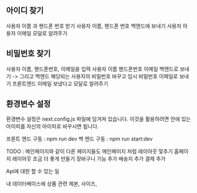 ## 아이디 찾기
사용자 이름 과 핸드폰 번호 받기 
사용자 이름, 핸드폰 번호 백엔드에 보내기
사용자 아용자 이메일 모달로 알려주기 

## 비밀번호 찾기 
사용자 이름, 핸드폰번호, 이메일을 입력 
사용자 이름 핸드폰번호 이메일 백엔드로 보내기 -> 그리고 백엔드 해당되는 사용자의 비밀번호 바꾸고 임시 비밀번호 이메일로 보내기 
프론트엔드 이메일 보냈다고 모달로 알려주기 

## 환경변수 설정
환경변수 설정은 next.config.js 파일에 담겨져 있습니다. 이것을 활용하려면 안에 있는 아이피를 자신의 아이피로 바꾸시면 됩니다. 

프론트 엔드 구동 : npm run dev
백 엔드 구동 : npm run start:dev

TODO : 
메인페이지와 같이 다른 페이지들도 메인페이지 처럼 레이아웃 맟추기 
홈페이지 레이아웃 조금 더 좋게 만들기
장바구니 기능 추가 
배송지 추가
결제 추가 


Api에 대한 할 수 있는 일 

내 데이터베이스에 상품 관련 제본, 사이즈, 
